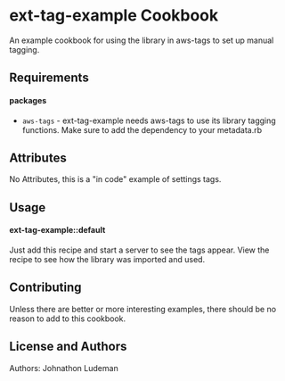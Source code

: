 ext-tag-example Cookbook
=====================
An example cookbook for using the library in aws-tags to set up manual tagging.

Requirements
------------
#### packages
- `aws-tags` - ext-tag-example needs aws-tags to use its library tagging functions. Make sure to add the dependency to your metadata.rb

Attributes
----------
No Attributes, this is a "in code" example of settings tags.

Usage
-----
#### ext-tag-example::default
Just add this recipe and start a server to see the tags appear. View the recipe to see how the library was imported and used.

Contributing
------------
Unless there are better or more interesting examples, there should be no reason to add to this cookbook.

License and Authors
-------------------
Authors: Johnathon Ludeman
